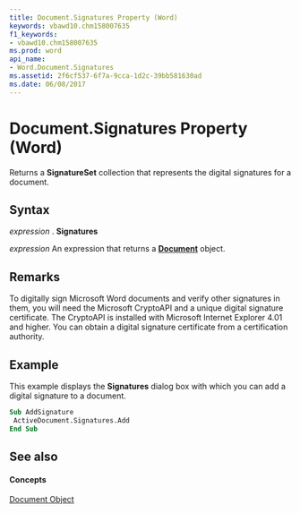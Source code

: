 ```yaml
---
title: Document.Signatures Property (Word)
keywords: vbawd10.chm158007635
f1_keywords:
- vbawd10.chm158007635
ms.prod: word
api_name:
- Word.Document.Signatures
ms.assetid: 2f6cf537-6f7a-9cca-1d2c-39bb581630ad
ms.date: 06/08/2017
---
```



# Document.Signatures Property (Word)

Returns a **SignatureSet** collection that represents the digital signatures for a document.


## Syntax

 _expression_ . **Signatures**

 _expression_ An expression that returns a **[Document](document-object-word.md)** object.


## Remarks

To digitally sign Microsoft Word documents and verify other signatures in them, you will need the Microsoft CryptoAPI and a unique digital signature certificate. The CryptoAPI is installed with Microsoft Internet Explorer 4.01 and higher. You can obtain a digital signature certificate from a certification authority.


## Example

This example displays the **Signatures** dialog box with which you can add a digital signature to a document.


```vb
Sub AddSignature 
 ActiveDocument.Signatures.Add 
End Sub
```


## See also


#### Concepts


[Document Object](document-object-word.md)

